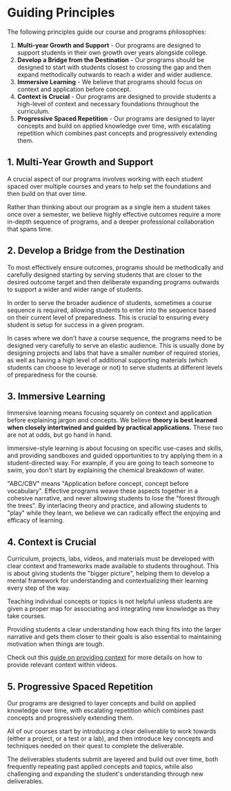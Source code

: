 # Guiding Principles

The following principles guide our course and programs philosophies:

1. **Multi-year Growth and Support** - Our programs are designed to support students in their own growth over years alongside college.
2. **Develop a Bridge from the Destination** - Our programs should be designed to start with students closest to crossing the gap and then expand methodically outwards to reach a wider and wider audience. 
3. **Immersive Learning** - We believe that programs should focus on context and application before concept. 
4. **Context is Crucial** - Our programs are designed to provide students a high-level of context and necessary foundations throughout the curriculum.
5. **Progressive Spaced Repetition** - Our programs are designed to layer concepts and build on applied knowledge over time, with escalating repetition which combines past concepts and progressively extending them.

## 1. Multi-Year Growth and Support

A crucial aspect of our programs involves working with each student spaced over multiple courses and years to help set the foundations and then build on that over time.

Rather than thinking about our program as a single item a student takes once over a semester, we believe highly effective outcomes require a more in-depth sequence of programs, and a deeper professional collaboration that spans time.

## 2. Develop a Bridge from the Destination

To most effectively ensure outcomes, programs should be methodically and carefully designed starting by serving students that are closer to the desired outcome target and then deliberate expanding programs outwards to support a wider and wider range of students.

In order to serve the broader audience of students, sometimes a course sequence is required, allowing students to enter into the sequence based on their current level of preparedness. This is crucial to ensuring every student is setup for success in a given program.

In cases where we don't have a course sequence, the programs need to be designed very carefully to serve an elastic audience. This is usually done by designing projects and labs that have a smaller number of required stories, as well as having a high level of additional supporting materials \(which students can choose to leverage or not\) to serve students at different levels of preparedness for the course.

## 3. Immersive Learning

Immersive learning means focusing squarely on context and application before explaining jargon and concepts. We believe **theory is best learned when closely intertwined and guided by practical applications.** These two are not at odds, but go hand in hand.

Immersive-style learning is about focusing on specific use-cases and skills, and providing sandboxes and guided opportunities to try applying them in a student-directed way. For example, if you are going to teach someone to swim, you don't start by explaining the chemical breakdown of water.

"ABC/CBV" means "Application before concept, concept before vocabulary". Effective programs weave these aspects together in a cohesive narrative, and never allowing students to lose the "forest through the trees". By interlacing theory and practice, and allowing students to "play" while they learn, we believe we can radically effect the enjoying and efficacy of learning.

## 4. Context is Crucial

Curriculum, projects, labs, videos, and materials must be developed with clear context and frameworks made available to students throughout. This is about giving students the "bigger picture", helping them to develop a mental framework for understanding and contextualizing their learning every step of the way.

Teaching individual concepts or topics is not helpful unless students are given a proper map for associating and integrating new knowledge as they take courses.

Providing students a clear understanding how each thing fits into the larger narrative and gets them closer to their goals is also essential to maintaining motivation when things are tough.

Check out this [guide on providing context](https://hackmd.io/CDVI8X6mRyO3lIbOxq1_xw) for more details on how to provide relevant context within videos.

## 5. Progressive Spaced Repetition

Our programs are designed to layer concepts and build on applied knowledge over time, with escalating repetition which combines past concepts and progressively extending them.

All of our courses start by introducing a clear deliverable to work towards \(either a project, or a test or a lab\), and then introduce key concepts and techniques needed on their quest to complete the deliverable.

The deliverables students submit are layered and build out over time, both frequently repeating past applied concepts and topics, while also challenging and expanding the student's understanding through new deliverables.

